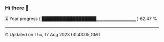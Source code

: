 ### Hi there 👋

⏳ Year progress { ██████████████████▁▁▁▁▁▁▁▁▁▁▁▁ } 62.47 %

---

⏰ Updated on Thu, 17 Aug 2023 00:43:05 GMT
